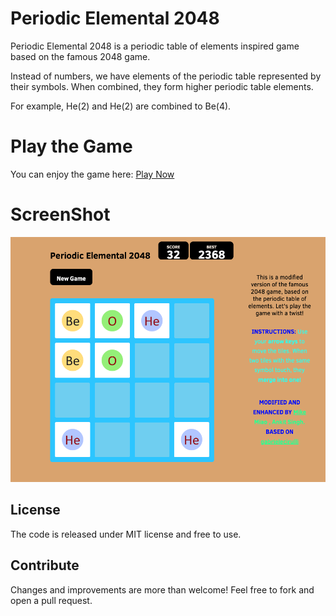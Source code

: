 # Periodic Elemental 2048

Periodic Elemental 2048 is a periodic table of elements inspired game based on the famous 2048 game.

Instead of numbers, we have elements of the periodic table represented by their symbols. When combined, they form higher periodic table elements. 

For example, He(2) and He(2) are combined to Be(4).

# Play the Game
You can enjoy the game here: [Play Now](https://mikeiit.github.io/Periodic2048/)

# ScreenShot
![ScreenShot](gameUI.jpg)

## License
The code is released under MIT license and free to use.

## Contribute
Changes and improvements are more than welcome! Feel free to fork and open a pull request.

